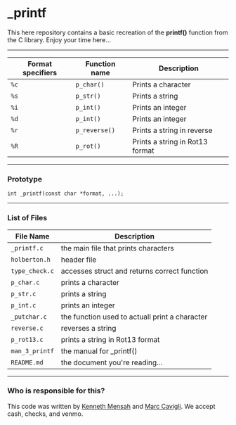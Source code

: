 # _printf


This here repository contains a basic recreation of the **printf()** function from the C library. Enjoy your time here...

___

Format specifiers | Function name | Description
----------------- | ------------- | -----------
`%c`              | `p_char()`    | Prints a character
`%s`              | `p_str()`     | Prints a string
`%i`              | `p_int()`     | Prints an integer
`%d`              | `p_int()`     | Prints an integer
`%r`              | `p_reverse()` | Prints a string in reverse
`%R`              | `p_rot()`     | Prints a string in Rot13 format

___

### Prototype

`int _printf(const char *format, ...);`

___

### List of Files

File Name | Description
--------- | -----------
`_printf.c` | the main file that prints characters
`holberton.h` | header file
`type_check.c` | accesses struct and returns correct function
`p_char.c` | prints a character
`p_str.c` | prints a string
`p_int.c` | prints an integer
`_putchar.c` | the function used to actuall print a character
`reverse.c` | reverses a string
`p_rot13.c` | prints a string in Rot13 format
`man_3_printf` | the manual for _printf()
`README.md` | the document you're reading...

___

### Who is responsible for this?

This code was written by [Kenneth Mensah](https://github.com/Ken-Mens) and [Marc Cavigli](https://github.com/MCavigli). We accept cash, checks, and venmo.